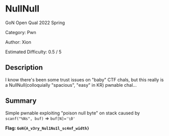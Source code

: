 # NullNull

GoN Open Qual 2022 Spring

Category: Pwn

Author: Xion

Estimated Difficulty: 0.5 / 5


## Description

I know there's been some trust issues on "baby" CTF chals, but this really is a NullNull(colloquially "spacious", "easy" in KR) pwnable chal...

## Summary

Simple pwnable exploiting "poison null byte" on stack caused by `scanf("%Ns", buf)` => `buf[N]='\0'`

**Flag: `GoN{A_v3ry_Nul1Nu1l_sc4nf_width}`**
